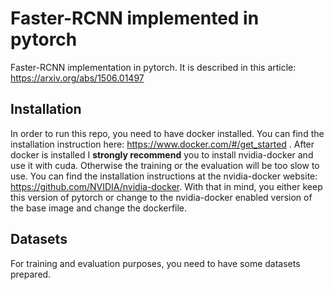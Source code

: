# Faster-RCNN implemented in pytorch
Faster-RCNN implementation in pytorch. It is described in this article: https://arxiv.org/abs/1506.01497 

## Installation
In order to run this repo, you need to have docker installed. You can find the installation instruction here: https://www.docker.com/#/get_started .
After docker is installed I **strongly recommend** you to install nvidia-docker and use it with cuda. Otherwise the training or the evaluation will be too slow to use. You can find the installation instructions at the nvidia-docker website: https://github.com/NVIDIA/nvidia-docker. With that in mind, you either keep this version of pytorch or change to the nvidia-docker enabled version of the base image and change the dockerfile. 

## Datasets
For training and evaluation purposes, you need to have some datasets prepared.
